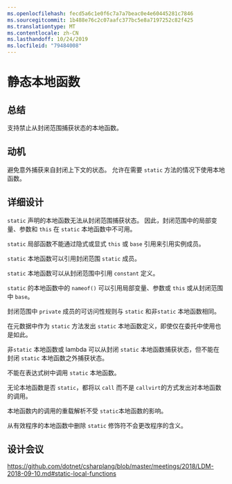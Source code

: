 ```yaml
---
ms.openlocfilehash: fecd5a6c1e0f6c7a7a7beac0e4e60445281c7846
ms.sourcegitcommit: 1b488e76c2c07aafc377bc5e8a7197252c82f425
ms.translationtype: MT
ms.contentlocale: zh-CN
ms.lasthandoff: 10/24/2019
ms.locfileid: "79484008"
---
```

# <a name="static-local-functions"></a>静态本地函数

## <a name="summary"></a>总结

支持禁止从封闭范围捕获状态的本地函数。

## <a name="motivation"></a>动机

避免意外捕获来自封闭上下文的状态。
允许在需要 `static` 方法的情况下使用本地函数。

## <a name="detailed-design"></a>详细设计

`static` 声明的本地函数无法从封闭范围捕获状态。
因此，封闭范围中的局部变量、参数和 `this` 在 `static` 本地函数中不可用。

`static` 局部函数不能通过隐式或显式 `this` 或 `base` 引用来引用实例成员。

`static` 本地函数可以引用封闭范围 `static` 成员。

`static` 本地函数可以从封闭范围中引用 `constant` 定义。

`static` 的本地函数中的 `nameof()` 可以引用局部变量、参数或 `this` 或从封闭范围中 `base`。

封闭范围中 `private` 成员的可访问性规则与 `static` 和非`static` 本地函数相同。

在元数据中作为 `static` 方法发出 `static` 本地函数定义，即使仅在委托中使用也是如此。

非`static` 本地函数或 lambda 可以从封闭 `static` 本地函数捕获状态，但不能在封闭 `static` 本地函数之外捕获状态。

不能在表达式树中调用 `static` 本地函数。

无论本地函数是否 `static`，都将以 `call` 而不是 `callvirt`的方式发出对本地函数的调用。

本地函数内的调用的重载解析不受 `static`本地函数的影响。

从有效程序的本地函数中删除 `static` 修饰符不会更改程序的含义。

## <a name="design-meetings"></a>设计会议

https://github.com/dotnet/csharplang/blob/master/meetings/2018/LDM-2018-09-10.md#static-local-functions
